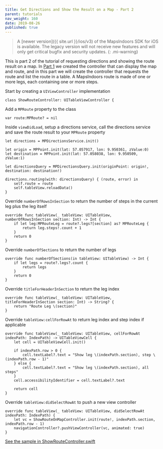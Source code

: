 ```yaml
---
title: Get Directions and Show the Result on a Map - Part 2
parent: tutorials
nav_weight: 160
date: 2019-08-26
published: true
---
```


> A [newer version]({{ site.url }}/ios/v3) of the MapsIndoors SDK for iOS is available. The legacy version will not receive new features and will only get critical bugfix and security updates.
{: .mi-warning}

This is part 2 of the tutorial of requesting directions and showing the route result on a map. In [Part 1](../showrouteshowrouteonmapcontroller) we created the controller that can display the map and route, and in this part we will create the controller that requests the route and list the route in a table. A MapsIndoors route is made of one or more legs, each containing one or more steps.

Start by creating a `UIViewController` implementation
```
class ShowRouteController: UITableViewController {
```
Add a `MPRoute` property to the class
```
var route:MPRoute? = nil
```
Inside `viewDidLoad`, setup a directions service, call the directions service and save the route result to your `MPRoute` property
```
let directions = MPDirectionsService.init()

let origin = MPPoint.init(lat: 57.057917, lon: 9.950361, zValue:0)
let destination = MPPoint.init(lat: 57.058038, lon: 9.950509, zValue:1)

let directionsQuery = MPDirectionsQuery.init(originPoint: origin!, destination: destination!)

directions.routing(with: directionsQuery) { (route, error) in
    self.route = route
    self.tableView.reloadData()
}
```
Override `numberOfRowsInSection` to return the number of steps in the current leg plus the leg itself
```
override func tableView(_ tableView: UITableView, numberOfRowsInSection section: Int) -> Int {
    if let leg:MPRouteLeg = route?.legs?[section] as? MPRouteLeg {
        return leg.steps!.count + 1
    }
    return 0
}
```
Override `numberOfSections` to return the number of legs
```
override func numberOfSections(in tableView: UITableView) -> Int {
    if let legs = route?.legs?.count {
        return legs
    }
    return 0
}
```
Override `titleForHeaderInSection` to return the leg index
```
override func tableView(_ tableView: UITableView, titleForHeaderInSection section: Int) -> String? {
    return "Route Leg \(section)"
}
```
Override `tableView:cellForRowAt` to return leg index and step index if applicable
```
override func tableView(_ tableView: UITableView, cellForRowAt indexPath: IndexPath) -> UITableViewCell {
    let cell = UITableViewCell.init()
    
    if indexPath.row > 0 {
        cell.textLabel?.text = "Show leg \(indexPath.section), step \(indexPath.row - 1)"
    } else {
        cell.textLabel?.text = "Show leg \(indexPath.section), all steps"
    }
    cell.accessibilityIdentifier = cell.textLabel?.text
    
    return cell
}
```
Override `tableView:didSelectRowAt` to push a new view controller
```
override func tableView(_ tableView: UITableView, didSelectRowAt indexPath: IndexPath) {
    let vc = ShowRouteOnMapController.init(route!, indexPath.section, indexPath.row - 1)
    navigationController?.pushViewController(vc, animated: true)
}
```

[See the sample in ShowRouteController.swift](https://github.com/MapsIndoors/MapsIndoorsIOS/blob/master/Example/DemoSamples/Show%20Route/ShowRouteController.swift)
